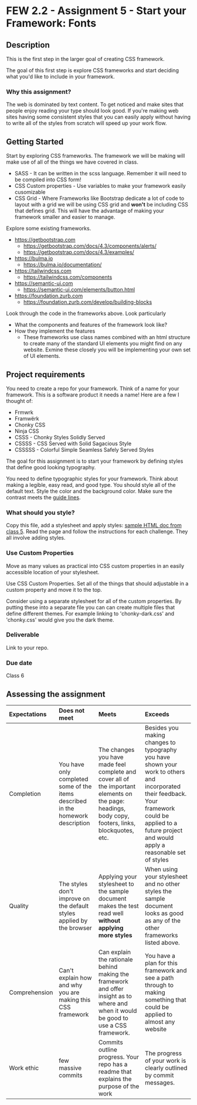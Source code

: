 # FEW 2.2 - Assignment 5 - Start your Framework: Fonts 

## Description 

This is the first step in the larger goal of creating CSS framework. 

The goal of this first step is explore CSS frameworks and start deciding what you'd like to include in your framework. 

### Why this assignment?

The web is dominated by text content. To get noticed and make sites that people enjoy reading your type should look good. If you're making web sites having some consistent styles that you can easily apply without having to write all of the styles from scratch will speed up your work flow. 

## Getting Started 

Start by exploring CSS frameworks. The framework we will be making will make use of all of the things we have covered in class. 

- SASS - It can be written in the scss language. Remember it will need to be compiled into CSS form! 
- CSS Custom properties - Use variables to make your framework easily cusomizable
- CSS Grid - Where Frameworks like Bootstrap dedicate a lot of code to layout with a grid we will be using CSS grid and **won't** be including CSS that defines grid. This will have the advantage of making your framework smaller and easier to manage. 

Explore some existing frameworks.

- https://getbootstrap.com 
  - https://getbootstrap.com/docs/4.3/components/alerts/
  - https://getbootstrap.com/docs/4.3/examples/
- https://bulma.io
  - https://bulma.io/documentation/
- https://tailwindcss.com
  - https://tailwindcss.com/components
- https://semantic-ui.com
  - https://semantic-ui.com/elements/button.html
- https://foundation.zurb.com
  - https://foundation.zurb.com/develop/building-blocks

Look through the code in the frameworks above. Look particularly 

- What the components and features of the framework look like?
- How they implement the features 
  - These frameworks use class names combined with an html structure to create many of the standard UI elements you might find on any website. Exmine these closely you will be implementing your own set of UI elements. 

## Project requirements

You need to create a repo for your framework. Think of a name for your framework. This is a software product it needs a name! Here are a few I thought of: 

- Frmwrk
- Framwërk
- Chonky CSS
- Ninja CSS
- CSSS - Chonky Styles Solidly Served
- CSSSS - CSS Served with Solid Sagacious Style 
- CSSSSS - Colorful Simple Seamless Safely Served Styles 

The goal for this assignment is to start your framework by defining styles that define good looking typography. 

You need to define typographic styles for your framework. Think about making a legible, easy read, and good type. You should style all of the default text. Style the color and the background color. Make sure the contrast meets the [guide lines](https://webaim.org/resources/contrastchecker/). 

### What should you style? 

Copy this file, add a stylesheet and apply styles: [sample HTML doc from class 5](../lessons/lesson-05.html). Read the page and follow the instructions for each challenge. They all involve adding styles.

### Use Custom Properties 

Move as many values as practical into CSS custom properties in an easily accessible location of your stylesheet. 

Use CSS Custom Properties. Set all of the things that should adjustable in a custom property and move it to the top. 

Consider using a separate stylesheet for all of the custom properties. By putting these into a separate file you can can create multiple files that define different themes. For example linking to 'chonky-dark.css' and 'chonky.css' would give you the dark theme. 

### Deliverable

Link to your repo.  

### Due date

Class 6

## Assessing the assignment

| Expectations | Does not meet              | Meets                 | Exceeds                          |
|:-------------|:---------------------------|:----------------------|:---------------------------------|
| Completion   | You have only completed some of the items described in the homework description | The changes you have made feel complete and cover all of the important elements on the page: headings, body copy, footers, links, blockquotes, etc. | Besides you making changes to typography you have shown your work to others and incorporated their feedback. Your framework could be applied to a future project and would apply a reasonable set of styles |
| Quality      | The styles don't improve on the default styles applied by the browser | Applying your stylesheet to the sample document makes the test read well **without applying more styles**  | When using your stylesheet and no other styles the sample document looks as good as any of the other frameworks listed above. |
| Comprehension | Can't explain how and why you are making this CSS framework | Can explain the rationale behind making the framework and offer insight as to where and when it would be good to use a CSS framework. | You have a plan for this framework and see a path through to making something that could be applied to almost any website |
| Work ethic   | few massive commits | Commits outline progress. Your repo has a readme that explains the purpose of the work | The progress of your work is clearly outlined by commit messages. |
